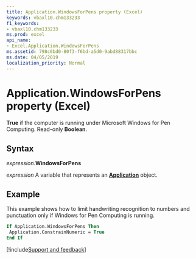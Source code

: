 ```yaml
---
title: Application.WindowsForPens property (Excel)
keywords: vbaxl10.chm133233
f1_keywords:
- vbaxl10.chm133233
ms.prod: excel
api_name:
- Excel.Application.WindowsForPens
ms.assetid: 798c0bd0-80f3-f6bd-a5d0-9abd88317bbc
ms.date: 04/05/2019
localization_priority: Normal
---
```



# Application.WindowsForPens property (Excel)

**True** if the computer is running under Microsoft Windows for Pen Computing. Read-only **Boolean**.


## Syntax

_expression_.**WindowsForPens**

_expression_ A variable that represents an **[Application](Excel.Application(object).md)** object.


## Example

This example shows how to limit handwriting recognition to numbers and punctuation only if Windows for Pen Computing is running.

```vb
If Application.WindowsForPens Then 
 Application.ConstrainNumeric = True 
End If
```




[!include[Support and feedback](~/includes/feedback-boilerplate.md)]